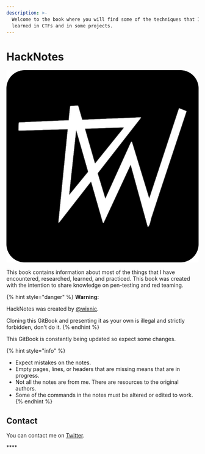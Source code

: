 ```yaml
---
description: >-
  Welcome to the book where you will find some of the techniques that I have
  learned in CTFs and in some projects.
---
```


# HackNotes

![](.gitbook/assets/wixnic-ico.png)

This book contains information about most of the things that I have encountered, researched, learned, and practiced. This book was created with the intention to share knowledge on pen-testing and red teaming.

{% hint style="danger" %}
**Warning:**

HackNotes was created by [@wixnic](https://twitter.com/wixnic).

Cloning this GitBook and presenting it as your own is illegal and strictly forbidden, don't do it.
{% endhint %}

This GitBook is constantly being updated so expect some changes.

{% hint style="info" %}
* Expect mistakes on the notes.
* Empty pages, lines, or headers that are missing means that are in progress.
* Not all the notes are from me. There are resources to the original authors.
* Some of the commands in the notes must be altered or edited to work.
{% endhint %}

## Contact

You can contact me on [Twitter](https://twitter.com/wixnic).

\*\*\*\*

